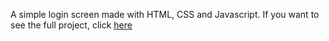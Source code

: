 A simple login screen made with HTML, CSS and Javascript. If you want to see the full project, click [here](https://davisaugust.github.io/Login_screen_/)
